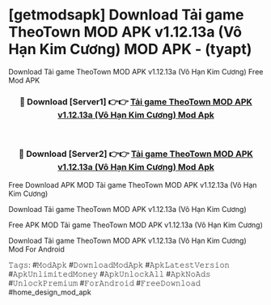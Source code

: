 # [getmodsapk] Download Tải game TheoTown MOD APK v1.12.13a (Vô Hạn Kim Cương) MOD APK - (tyapt)
Download Tải game TheoTown MOD APK v1.12.13a (Vô Hạn Kim Cương) Free Mod APK

<div align="center">
<h3>🔴 Download [Server1] 👉👉 <a href="https://apk-comot.site?title=Tải_game_TheoTown_MOD_APK_v1.12.13a_(Vô_Hạn_Kim_Cương)">Tải game TheoTown MOD APK v1.12.13a (Vô Hạn Kim Cương) Mod Apk</a></h3><br>

<h3>🔴 Download [Server2] 👉👉 <a href="https://apk-comot.site?title=Tải_game_TheoTown_MOD_APK_v1.12.13a_(Vô_Hạn_Kim_Cương)">Tải game TheoTown MOD APK v1.12.13a (Vô Hạn Kim Cương) Mod Apk</a></h3>
</div>


Free Download APK MOD Tải game TheoTown MOD APK v1.12.13a (Vô Hạn Kim Cương)

Download Tải game TheoTown MOD APK v1.12.13a (Vô Hạn Kim Cương) 

Free APK MOD Tải game TheoTown MOD APK v1.12.13a (Vô Hạn Kim Cương) 

Download Tải game TheoTown MOD APK v1.12.13a (Vô Hạn Kim Cương) Mod For Android

𝚃𝚊𝚐𝚜: #𝙼𝚘𝚍𝙰𝚙𝚔 #𝙳𝚘𝚠𝚗𝚕𝚘𝚊𝚍𝙼𝚘𝚍𝙰𝚙𝚔 #𝙰𝚙𝚔𝙻𝚊𝚝𝚎𝚜𝚝𝚅𝚎𝚛𝚜𝚒𝚘𝚗 #𝙰𝚙𝚔𝚄𝚗𝚕𝚒𝚖𝚒𝚝𝚎𝚍𝙼𝚘𝚗𝚎𝚢 #𝙰𝚙𝚔𝚄𝚗𝚕𝚘𝚌𝚔𝙰𝚕𝚕 #𝙰𝚙𝚔𝙽𝚘𝙰𝚍𝚜 #𝚄𝚗𝚕𝚘𝚌𝚔𝙿𝚛𝚎𝚖𝚒𝚞𝚖 #𝙵𝚘𝚛𝙰𝚗𝚍𝚛𝚘𝚒𝚍 #𝙵𝚛𝚎𝚎𝙳𝚘𝚠𝚗𝚕𝚘𝚊𝚍 #home_design_mod_apk